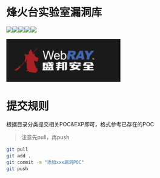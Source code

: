 # 烽火台实验室漏洞库

![](https://img.shields.io/badge/ReaTeam-%E6%AD%A6%E5%99%A8%E5%BA%93-red)![](https://img.shields.io/badge/license-GPL--3.0-orange)![](https://img.shields.io/badge/version-1.0.1-brightgreen)![](https://img.shields.io/badge/author-WebRay-blueviolet)![](https://img.shields.io/badge/WebRay-%E7%9B%9B%E9%82%A6%E5%AE%89%E5%85%A8-blue)

![webray](webray.png)

# 提交规则

根据目录分类提交相关POC&EXP即可，格式参考已存在的POC

> 注意先pull，再push

```bash
git pull
git add .
git commit -m "添加xxx漏洞POC"
git push
```